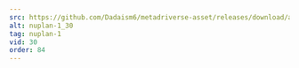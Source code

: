 ```yaml
---
src: https://github.com/Dadaism6/metadriverse-asset/releases/download/assetsv1.0.2/nuplan-1_30.mp4
alt: nuplan-1_30
tag: nuplan-1
vid: 30
order: 84
---
```

